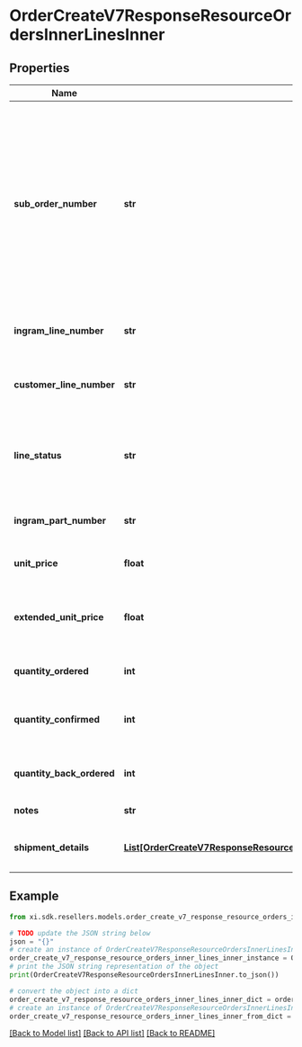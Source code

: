 # OrderCreateV7ResponseResourceOrdersInnerLinesInner


## Properties

Name | Type | Description | Notes
------------ | ------------- | ------------- | -------------
**sub_order_number** | **str** | The sub order number. The two-digit prefix is the warehouse code of the warehouse nearest the reseller. The middle number is the order number. The two-digit suffix is the sub order number. | [optional] 
**ingram_line_number** | **str** | The Ingram Micro line number for the product. | [optional] 
**customer_line_number** | **str** | The reseller&#39;s line number for reference in their system. | [optional] 
**line_status** | **str** | The status for the line item in the order. One of: Backordered, Open | [optional] 
**ingram_part_number** | **str** | The Ingram Micro part number for the line item. | [optional] 
**unit_price** | **float** | The unit price for the line item. | [optional] 
**extended_unit_price** | **float** | The extended list price (unit price X quantity) for the line item. | [optional] 
**quantity_ordered** | **int** | The quantity of the line item ordered. | [optional] 
**quantity_confirmed** | **int** | The quantity of the line item that has been confirmed. | [optional] 
**quantity_back_ordered** | **int** | The quantity of the line item that is backordered. | [optional] 
**notes** | **str** | Line-level notes. | [optional] 
**shipment_details** | [**List[OrderCreateV7ResponseResourceOrdersInnerLinesInnerShipmentDetailsInner]**](OrderCreateV7ResponseResourceOrdersInnerLinesInnerShipmentDetailsInner.md) | The shipment details for the line item. | [optional] 

## Example

```python
from xi.sdk.resellers.models.order_create_v7_response_resource_orders_inner_lines_inner import OrderCreateV7ResponseResourceOrdersInnerLinesInner

# TODO update the JSON string below
json = "{}"
# create an instance of OrderCreateV7ResponseResourceOrdersInnerLinesInner from a JSON string
order_create_v7_response_resource_orders_inner_lines_inner_instance = OrderCreateV7ResponseResourceOrdersInnerLinesInner.from_json(json)
# print the JSON string representation of the object
print(OrderCreateV7ResponseResourceOrdersInnerLinesInner.to_json())

# convert the object into a dict
order_create_v7_response_resource_orders_inner_lines_inner_dict = order_create_v7_response_resource_orders_inner_lines_inner_instance.to_dict()
# create an instance of OrderCreateV7ResponseResourceOrdersInnerLinesInner from a dict
order_create_v7_response_resource_orders_inner_lines_inner_from_dict = OrderCreateV7ResponseResourceOrdersInnerLinesInner.from_dict(order_create_v7_response_resource_orders_inner_lines_inner_dict)
```
[[Back to Model list]](../README.md#documentation-for-models) [[Back to API list]](../README.md#documentation-for-api-endpoints) [[Back to README]](../README.md)


